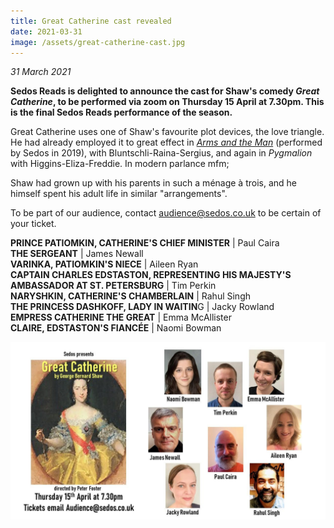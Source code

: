 ```yaml
---
title: Great Catherine cast revealed
date: 2021-03-31
image: /assets/great-catherine-cast.jpg
---
```

*31 March 2021*

**Sedos Reads is delighted to announce the cast for Shaw's comedy *Great Catherine*, to be performed via zoom on Thursday 15 April at 7.30pm. This is the final Sedos Reads performance of the season.**

Great Catherine uses one of Shaw's favourite plot devices, the love triangle. He had already employed it to great effect in *[Arms and the Man](https://sedos.co.uk/shows/2019-arms-and-the-man)* (performed by Sedos in 2019), with Bluntschli-Raina-Sergius, and again in *Pygmalion* with Higgins-Eliza-Freddie. In modern parlance mfm; 

Shaw had grown up with his parents in such a ménage à trois, and he himself spent his adult life in similar "arrangements".

To be part of our audience, contact [audience@sedos.co.uk](mailto:audience@sedos.co.uk) to be certain of your ticket.

**PRINCE PATIOMKIN, CATHERINE'S CHIEF MINISTER** | Paul Caira\
**THE SERGEANT** | James Newall\
**VARINKA, PATIOMKIN'S NIECE** | Aileen Ryan\
**CAPTAIN CHARLES EDSTASTON, REPRESENTING HIS MAJESTY'S AMBASSADOR AT ST. PETERSBURG** | Tim Perkin\
**NARYSHKIN, CATHERINE'S CHAMBERLAIN** | Rahul Singh\
**THE PRINCESS DASHKOFF, LADY IN WAITIN**G | Jacky Rowland\
**EMPRESS CATHERINE THE GREAT** | Emma McAllister\
**CLAIRE, EDSTASTON'S FIANCÉE** | Naomi Bowman

![](/assets/great-catherine-cast.jpg)